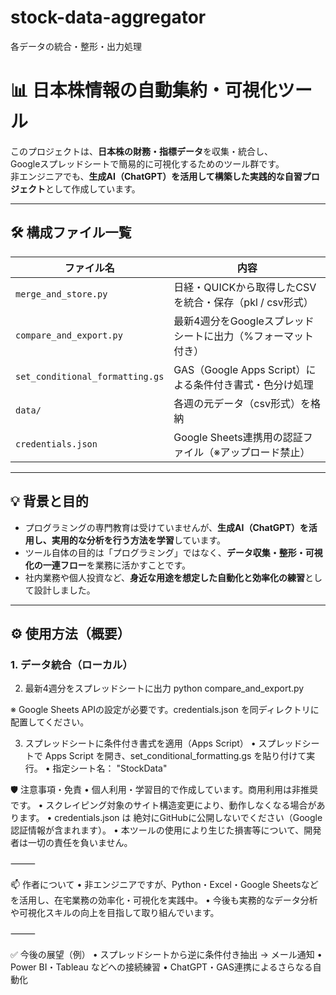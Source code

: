 # stock-data-aggregator
各データの統合・整形・出力処理

# 📊 日本株情報の自動集約・可視化ツール

このプロジェクトは、**日本株の財務・指標データ**を収集・統合し、  
Googleスプレッドシートで簡易的に可視化するためのツール群です。  
非エンジニアでも、**生成AI（ChatGPT）を活用して構築した実践的な自習プロジェクト**として作成しています。

---

## 🛠️ 構成ファイル一覧

| ファイル名 | 内容 |
|------------|------|
| `merge_and_store.py` | 日経・QUICKから取得したCSVを統合・保存（pkl / csv形式） |
| `compare_and_export.py` | 最新4週分をGoogleスプレッドシートに出力（%フォーマット付き） |
| `set_conditional_formatting.gs` | GAS（Google Apps Script）による条件付き書式・色分け処理 |
| `data/` | 各週の元データ（csv形式）を格納 |
| `credentials.json` | Google Sheets連携用の認証ファイル（※アップロード禁止） |

---

## 💡 背景と目的

- プログラミングの専門教育は受けていませんが、**生成AI（ChatGPT）を活用し、実用的な分析を行う方法を学習**しています。
- ツール自体の目的は「プログラミング」ではなく、**データ収集・整形・可視化の一連フロー**を業務に活かすことです。
- 社内業務や個人投資など、**身近な用途を想定した自動化と効率化の練習**として設計しました。

---

## ⚙️ 使用方法（概要）

### 1. データ統合（ローカル）

2. 最新4週分をスプレッドシートに出力
python compare_and_export.py

※ Google Sheets APIの設定が必要です。credentials.json を同ディレクトリに配置してください。

3. スプレッドシートに条件付き書式を適用（Apps Script）
	•	スプレッドシートで Apps Script を開き、set_conditional_formatting.gs を貼り付けて実行。
	•	指定シート名： "StockData"

🛡️ 注意事項・免責
	•	個人利用・学習目的で作成しています。商用利用は非推奨です。
	•	スクレイピング対象のサイト構造変更により、動作しなくなる場合があります。
	•	credentials.json は 絶対にGitHubに公開しないでください（Google認証情報が含まれます）。
	•	本ツールの使用により生じた損害等について、開発者は一切の責任を負いません。

⸻

📫 作者について
	•	非エンジニアですが、Python・Excel・Google Sheetsなどを活用し、在宅業務の効率化・可視化を実践中。
	•	今後も実務的なデータ分析や可視化スキルの向上を目指して取り組んでいます。

⸻

✅ 今後の展望（例）
	•	スプレッドシートから逆に条件付き抽出 → メール通知
	•	Power BI・Tableau などへの接続練習
	•	ChatGPT・GAS連携によるさらなる自動化
